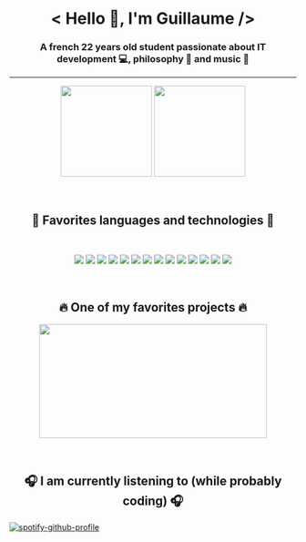 <h1 align="center">&lt; Hello 👋, I'm Guillaume /&gt;</h1>
<h3 align="center">A french 22 years old student passionate about IT development 💻, philosophy 📖 and music 🎵</h3>

<hr />

<p align="center">
  <img height="160px" src="https://github-readme-stats-gfroidcourt.vercel.app/api?username=gfroidcourt&theme=material-palenight&show_icons=true&count_private=true">
  <img height="160px" src="https://github-readme-stats-gfroidcourt.vercel.app/api/wakatime?username=gfroidcourt&theme=material-palenight&hide_border=true&layout=compact&langs_count=4"> 
  </p>
</br>
<h2 align="center">👀 Favorites languages and technologies 👀</h2>

<br />

<p align="center">
  <img src="https://img.shields.io/badge/NPM-%23000000.svg?style=for-the-badge&logo=npm&logoColor=white">
  <img src="https://img.shields.io/badge/node.js-6DA55F?style=for-the-badge&logo=node.js&logoColor=white">
  <img src="https://img.shields.io/badge/javascript-%23323330.svg?style=for-the-badge&logo=javascript&logoColor=%23F7DF1E">
  <img src="https://img.shields.io/badge/vuejs-%2335495e.svg?style=for-the-badge&logo=vuedotjs&logoColor=%234FC08D">
  <img src="https://img.shields.io/badge/react-%2320232a.svg?style=for-the-badge&logo=react&logoColor=%2361DAFB">
  <img src="https://img.shields.io/badge/react_native-%2320232a.svg?style=for-the-badge&logo=react&logoColor=%2361DAFB">
  <img src="https://img.shields.io/badge/expo-1C1E24?style=for-the-badge&logo=expo&logoColor=#D04A37">
  <img src="https://img.shields.io/badge/python-3670A0?style=for-the-badge&logo=python&logoColor=ffdd54">
  <img src="https://img.shields.io/badge/django-%23092E20.svg?style=for-the-badge&logo=django&logoColor=white">
  <img src="https://img.shields.io/badge/postgres-%23316192.svg?style=for-the-badge&logo=postgresql&logoColor=white">  
  <img src="https://img.shields.io/badge/docker-%230db7ed.svg?style=for-the-badge&logo=docker&logoColor=white">
  <img src="https://img.shields.io/badge/Visual%20Studio%20Code-0078d7.svg?style=for-the-badge&logo=visual-studio-code&logoColor=white">
  <img src="https://img.shields.io/badge/html5-%23E34F26.svg?style=for-the-badge&logo=html5&logoColor=white">
  <img src="https://img.shields.io/badge/css3-%231572B6.svg?style=for-the-badge&logo=css3&logoColor=white">
</p>

<br />

<h2 align="center"> 🔥 One of my favorites projects 🔥 </h2>

<p align="center">
<a href="https://github.com/gfroidcourt/iut-onboarding" target="_blank"><img height="200px" width = "400px" src="https://github-readme-stats.vercel.app/api/pin/?username=gfroidcourt&repo=iut-onboarding&theme=material-palenight"></a>
     
</p>

<br />

<h2 align="center"> 🎧 I am currently listening to (while probably coding) 🎧 </h2>

[![spotify-github-profile](https://spotify-github-profile.kittinanx.com/api/view?uid=31mqza24cpreeyozkrzjg5py2djm&cover_image=true&theme=novatorem&show_offline=true&background_color=121212&interchange=false&bar_color=53b14f&bar_color_cover=false)](https://spotify-github-profile.kittinanx.com/api/view?uid=31mqza24cpreeyozkrzjg5py2djm&redirect=true)
